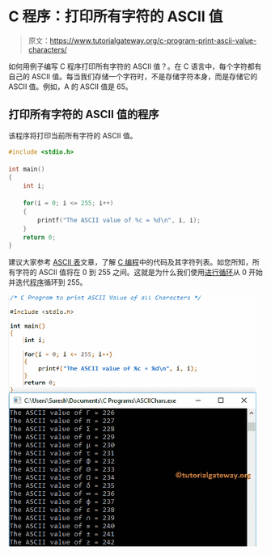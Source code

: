 # C 程序：打印所有字符的 ASCII 值

> 原文：<https://www.tutorialgateway.org/c-program-print-ascii-value-characters/>

如何用例子编写 C 程序打印所有字符的 ASCII 值？。在 C 语言中，每个字符都有自己的 ASCII 值。每当我们存储一个字符时，不是存储字符本身，而是存储它的 ASCII 值。例如，A 的 ASCII 值是 65。

## 打印所有字符的 ASCII 值的程序

该程序将打印当前所有字符的 ASCII 值。

```c
#include <stdio.h>

int main()
{
  	int i;

  	for(i = 0; i <= 255; i++)
   	{
    	printf("The ASCII value of %c = %d\n", i, i);
   	}
  	return 0;
}
```

建议大家参考 [ASCII 表](https://www.tutorialgateway.org/ascii-table/)文章，了解 [C 编程](https://www.tutorialgateway.org/c-programming/)中的代码及其字符列表。如您所知，所有字符的 ASCII 值将在 0 到 255 之间。这就是为什么我们使用[进行循环](https://www.tutorialgateway.org/for-loop-in-c-programming/)从 0 开始并迭代[程序](https://www.tutorialgateway.org/c-programming-examples/)循环到 255。

![C Program to print ASCII Value of all Characters Example](img/c8d7cd73b27cabf58b68c9079cca1241.png)